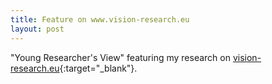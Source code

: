 ```yaml
---
title: Feature on www.vision-research.eu
layout: post
---
```


"Young Researcher's View" featuring my research on [vision-research.eu](http://www.vision-research.eu/index.php?id=1292){:target="\_blank"}.
